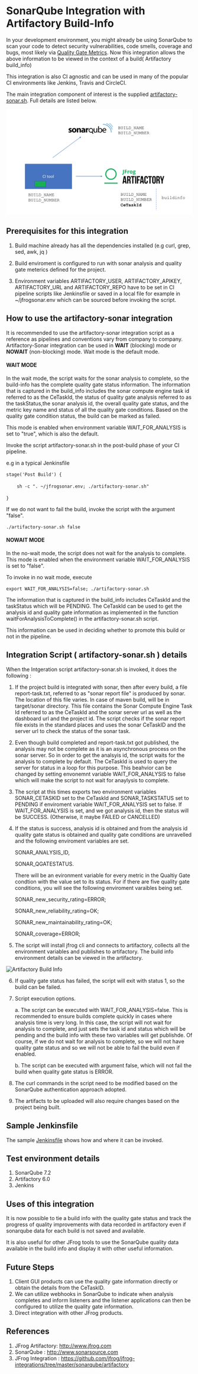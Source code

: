 # SonarQube Integration with Artifactory Build-Info #

In your development environment, you might already be using SonarQube to scan your code to detect
security vulnerabilities, code smells, coverage and bugs, most likely via  [Quality Gate Metrics][8a22582c].
Now this integration allows the above information to be viewed in the context of a build( Artifactory build_info)

  [8a22582c]: https://docs.sonarqube.org/display/SONAR/Quality+Gates "SonarQualityGates"



This integration is also CI agnostic and can be used in many of the popular CI environments like Jenkins, Travis and CircleCI.

The main integration component of interest is the supplied [artifactory-sonar.sh](https://github.com/jfrog/jfrog-integrations/blob/master/sonarqube/artifactory/artifactory-sonar.sh). Full details are listed below.

![Artifactory-SonarQube Integration](images/jfrogsonarintro.png)


## Prerequisites for this integration ##

1. Build machine already has all the dependencies installed (e.g curl, grep, sed, awk, jq )


2. Build enviroment is configured to run with sonar analysis and quality gate meterics defined for the  project.

3. Environment variables ARTIFACTORY_USER, ARTIFACTORY_APIKEY, ARTIFACTORY_URL and ARTIFACTORY_REPO have to be set in CI pipeline scripts like Jenkinsfile or saved in a local file for example in ~/jfrogsonar.env which can be sourced before invoking the script.


## How to use the artifactory-sonar integration ##

It is recommended to use the artifactory-sonar integration  script as a reference as pipelines and conventions vary from company to company. Artifactory-Sonar integration can be used in **WAIT**  (blocking) mode or **NOWAIT** (non-blocking) mode. Wait
mode is the default mode.

#### WAIT MODE ####

In the wait mode, the script waits for the sonar analysis to complete, so the build-info has the complete quality gate status information. The information that is captured in the build_info includes the sonar compute engine task id referred to as the CeTaskId,  the status of quality gate analysis referred to as the taskStatus,the sonar analysis id, the overall quality gate status, and the metric key name and status of all the quality gate conditions. Based on the quality gate condition status, the build can be marked as failed.

This mode is enabled when environment  variable WAIT_FOR_ANALYSIS is set to "true", which is also the default.

Invoke the script artifactory-sonar.sh in the post-build phase of your CI pipeline.

e.g in a typical Jenkinsfile

```
stage('Post Build') {

    sh -c ". ~/jfrogsonar.env; ./artifactory-sonar.sh"

}
```

If we do not want to fail the build, invoke the script with the argument "false".

    ./artifactory-sonar.sh false



#### NOWAIT MODE ####

In the no-wait mode, the script does not wait for the analysis to complete. This mode is enabled when
the environment variable WAIT_FOR_ANALYSIS is set to "false".

To invoke in no wait mode, execute

    export WAIT_FOR_ANALYSIS=false; ./artifactory-sonar.sh

The information that is captured in the build_info includes CeTaskId and the taskStatus which will be PENDING. The CeTaskId can be used to get the analysis id and quality gate information as implemented in the function waitForAnalysisToComplete() in the
artifactory-sonar.sh script.

This information can be used in deciding whether to promote this build or not in the pipeline.



## Integration Script ( artifactory-sonar.sh ) details ##

When the Intgeration script artifactory-sonar.sh is invoked, it does the following :

1. If the project build is integrated with sonar, then after every build, a file report-task.txt, referred to as "sonar report file" is produced by sonar. The location of this file varies. In case of maven build, will be in target/sonar directory. This file contains the Sonar Compute Engine Task Id referred to as the CeTaskId and the sonar server url as well  as the dashboard url and the project id. The script checks  if the sonar report file exists in the standard places and uses the sonar CeTaskID and the server url to check the status of the sonar task.

2. Even though build completed and report-task.txt got published, the analysis may not be complete as it is an asynchronous process on the sonar server. So in order to get the analsyis id, the script waits for the analysis to complete by default.  The CeTaskId is used to query the server for status in a loop for this purpose. This beahvior can be changed by setting envonemnt variable WAIT_FOR_ANALYSIS to false which will make the script to not wait for anaylysis to complete.

3. The script at this times exports two environment variables SONAR_CETASKID set to the CeTaskId and SONAR_TASKSTATUS set to PENDING if enviroment variable WAIT_FOR_ANALYSIS set to false. If WAIT_FOR_ANALYSIS is set, and we got analysis id, then the status will be SUCCESS. (Otherwise, it maybe FAILED or CANCELLED)

4. If the status is success, analysis id is obtained and from the analysis id quality gate status is obtained and  quality gate conditions are unravelled and the following enviroment variables are set.

    SONAR_ANALYSIS_ID,

    SONAR_QGATESTATUS.

    There will be an evironment variable for every metric in the Qualtiy Gate condtion with the value set to its status. For if there are five quality gate conditions, you will see the following enviroment varaibles being set.

    SONAR_new_security_rating=ERROR;

    SONAR_new_reliability_rating=OK;

    SONAR_new_maintainability_rating=OK;

    SONAR_coverage=ERROR;

5. The script will install jfrog cli and connects to artifactory, collects all the environment variables and publishes to artifactory. The build info environment details can be viewed in the artifactory.


![Artifactory Build Info](https://github.com/jfrog/jfrog-integrations/blob/master/sonarqube/artifactory/images/artifactory_buildinfo.png)

6. If quality gate status has failed, the script will exit with status 1, so the build can be failed.

7. Script execution options.

    a. The script can be executed with WAIT_FOR_ANALYSIS=false. This is recommended to ensure builds complete quickly in cases where analysis time is very long. In this case, the script will not wait for analysis to complete, and just sets the task id and status which will be pending and the build info with these two variables will get publishde. Of course, if we do not wait for analysis to complete, so we will not have quality gate status and so we will not be able to fail the build even if enabled.

    b. The script can be executed with argument false, which will not fail the build when quality gate status is ERROR.

8. The curl commands in the script need to be modified based on the SonarQube authentication approach adopted.

9. The artifacts to be uploaded will also require changes based on the project being built.

## Sample Jenkinsfile ##

The sample [Jenkinsfile](https://github.com/jfrog/jfrog-integrations/blob/master/sonarqube/artifactory/Jenkinsfile) shows how and where it can be invoked.

## Test environment details ##

1. SonarQube 7.2
2. Artifactory 6.0
3. Jenkins




## Uses of this integration ##

It is now possible to tie a build info with the quality gate status and track the progress
of quality improvements with data recorded in artifactory even if sonarqube data for each build is not saved and available.

It is also useful for other JFrog tools  to use the
SonarQube quality data available in the build info and display it with other useful
information.

## Future Steps ##

1. Client GUI products can use the quality gate information directly or obtain the details from the CeTaskID.
2. We can utilize webhooks in SonarQube to indicate when analysis completes and inform listeners and the listener applications can then be configured to utilize the quality gate information.
3. Direct integration with other JFrog products.

## References ##

1. JFrog Artifactory:  http://www.jfrog.com
2. SonarQube : http://www.sonarsource.com
3. JFrog Integration : https://github.com/jfrog/jfrog-integrations/tree/master/sonarqube/artifactory

